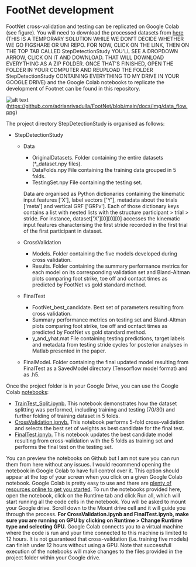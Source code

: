 # FootNet development

FootNet cross-validation and testing can be replicated on Google Colab (see figure). You will need to download the processed datasets from [here](https://drive.google.com/drive/folders/1MMpsXvz8-rDjTwwfOrp_k7zS_Om1gqLy?usp=sharing) (THIS IS A TEMPORARY SOLUTION WHILE WE DON'T DECIDE WHETHER WE GO FIGSHARE OR UNI REPO. FOR NOW, CLICK ON THE LINK, THEN ON THE TOP TAB CALLED StepDetectionStudy YOU'LL SEE A DROPDOWN ARROW, CLICK ON IT AND DOWNLOAD. THAT WILL DOWNLOAD EVERYTHING AS A ZIP FOLDER. ONCE THAT'S FINISHED, OPEN THE FOLDER IN YOUR COMPUTER AND REUPLOAD THE FOLDER StepDetectionStudy CONTAINING EVERYTHING TO MY DRIVE IN YOUR GOOGLE DRIVE) and the Google Colab notebooks to replicate the development of Footnet can be found in this repository.

![alt text](docs.imgs/data_flow.png)
(https://github.com/adrianrivadulla/FootNet/blob/main/docs/img/data_flow.png)

The project directory StepDetectionStudy is organised as follows:

  - StepDetectionStudy
    - Data
      - OriginalDatasets. Folder containing the entire datasets (*_dataset.npy files).
      - DataFolds.npy File containing the training data grouped in 5 folds.
      - TestingSet.npy File containing the testing set.
      
      Data are organised as Python dictionaries containing the kinematic input features ['X'], label vectors ['Y'], metadata about the trials ['meta'] and vertical GRF ['GRFv']. Each of those dictionary keys contains a list with nested lists with the structure participant > trial > stride. For instance, dataset['X'][0][0][0] accesses the kinematic input features characterising the first stride recorded in the first trial of the first participant in dataset.
      
    - CrossValidation
      - Models. Folder containing the five models developed during cross validation.
      - Results. Folder containing the summary performance metrics for each model on its corresponding validation set and Bland-Altman plots comparing foot strike, toe off and contact times as predicted by FootNet vs gold standard method.
    - FinalTest
      - FootNet_best_candidate. Best set of parameters resulting from cross validation.
      - Summary performance metrics on testing set and Bland-Altman plots comparing foot strike, toe off and ocntact times as predicted by FootNet vs gold standard method.
      - y_and_yhat.mat File containing testing predictions, target labels and metadata from testing stride cycles for posterior analyses in Matlab presented in the paper.
    - FinalModel. Folder containing the final updated model resulting from FinalTest as a SavedModel directory (Tensorflow model format) and as .h5.

Once the project folder is in your Google Drive, you can use the Google Colab [notebooks](https://github.com/adrianrivadulla/FootNet/tree/main/notebooks):

   - [TrainTest_Split.ipynb.](https://github.com/adrianrivadulla/FootNet_Development/blob/main/Development_notebooks/TrainTest_Split.ipynb) This notebook demonstrates how the dataset splitting was performed, including training and testing (70/30) and further folding of training dataset in 5 folds.
   - [CrossValidation.ipnyb.](https://github.com/adrianrivadulla/FootNet_Development/blob/main/Development_notebooks/StepDetection_CV.ipynb) This notebook performs 5-fold cross-validation and selects the best set of weights as best candidate for the final test.
   - [FinalTest.ipnyb.](https://github.com/adrianrivadulla/FootNet_Development/blob/main/Development_notebooks/StepDetection_FinalTest.ipynb) This notebook updates the best candidate model resulting from cross-validation with the 5 folds as training set and performs the final test on the testing set.

You can preview the notebooks on Github but I am not sure you can run them from here without any issues. I would recommend opening the notebook in Google Colab to have full control over it. This option should appear at the top of your screen when you click on a given Google Colab notebook. Google Colab is pretty easy to use and there are [plenty of resources online to get you started](https://towardsdatascience.com/getting-started-with-google-colab-f2fff97f594c). To run the notebooks provided here, open the notebook, click on the Runtime tab and click Run all, which will start running all the code cells in the notebook. You will be asked to mount your Google drive. Scroll down to the Mount drive cell and it will guide you through the process. **For CrossValidation.ipynb and FinalTest.ipynb, make sure you are running on GPU by clicking on Runtime > Change Runtime type and selecting GPU.** Google Colab connects you to a virtual machine where the code is run and your time connected to this machine is limited to 12 hours. It is not guaranteed that cross-validation (i.e. training five models) can finish under 12 hours without using a GPU. Note that successfull execution of the notebooks will make changes to the files provided in the project folder within your Google drive.

